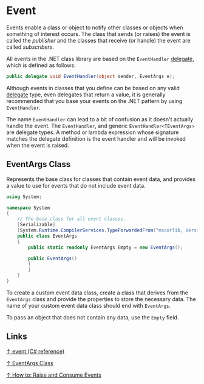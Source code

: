 # Event

Events enable a class or object to notify other classes or objects when something of interest occurs. The class that sends (or raises) the event is called the _publisher_ and the classes that receive (or handle) the event are called _subscribers_.

All events in the .NET class library are based on the `EventHandler` [delegate](delegate.md), which is defined as follows:

```csharp
public delegate void EventHandler(object sender, EventArgs e);
```

Although events in classes that you define can be based on any valid [delegate](delegate.md) type, even delegates that return a value, it is generally recommended that you base your events on the .NET pattern by using `EventHandler`.

The name `EventHandler` can lead to a bit of confusion as it doesn't actually handle the event. The `EventHandler`, and generic `EventHandler<TEventArgs>` are delegate types. A method or lambda expression whose signature matches the delegate definition is the event handler and will be invoked when the event is raised.

## EventArgs Class

Represents the base class for classes that contain event data, and provides a value to use for events that do not include event data.

```csharp
using System;

namespace System
{
    // The base class for all event classes.
    [Serializable]
    [System.Runtime.CompilerServices.TypeForwardedFrom("mscorlib, Version=4.0.0.0, Culture=neutral, PublicKeyToken=b77a5c561934e089")]
    public class EventArgs
    {
        public static readonly EventArgs Empty = new EventArgs();

        public EventArgs()
        {
        }
    }
}
```

To create a custom event data class, create a class that derives from the `EventArgs` class and provide the properties to store the necessary data. The name of your custom event data class should end with `EventArgs`.

To pass an object that does not contain any data, use the `Empty` field.

## Links

[↑ event (C# reference)](https://docs.microsoft.com/en-us/dotnet/csharp/language-reference/keywords/event)

[↑ EventArgs Class](https://docs.microsoft.com/en-us/dotnet/api/system.eventargs)

[↑ How to: Raise and Consume Events](https://docs.microsoft.com/en-us/dotnet/standard/events/how-to-raise-and-consume-events)
